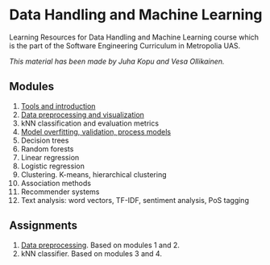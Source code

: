 # Data Handling and Machine Learning

Learning Resources for Data Handling and Machine Learning course
which is the part of the Software Engineering Curriculum in Metropolia UAS.

_This material has been made by Juha Kopu and Vesa Ollikainen._

## Modules

1. [Tools and introduction](Tools_and_introduction.ipynb)
2. [Data preprocessing and visualization](Data_preprocessing_and_visualization.ipynb)
3. kNN classification and evaluation metrics
4. [Model overfitting, validation, process models](Model_overfitting_validation_process_models.ipynb)
5. Decision trees
6. Random forests
7. Linear regression
8. Logistic regression
9. Clustering. K-means, hierarchical clustering
10. Association methods
11. Recommender systems
12. Text analysis: word vectors, TF-IDF, sentiment analysis, PoS tagging

## Assignments

1. [Data preprocessing](assignments/Assignment_Data_preprocessing.md). Based on modules 1 and 2.
2. kNN classifier. Based on modules 3 and 4.
